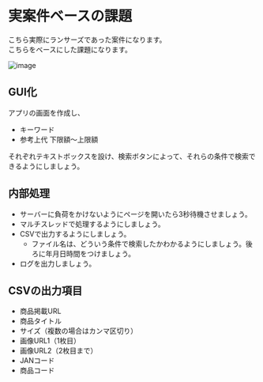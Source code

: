 # 実案件ベースの課題

こちら実際にランサーズであった案件になります。  
こちらをベースにした課題になります。

![image](https://user-images.githubusercontent.com/16814992/132815947-615d427e-c3c1-4245-bc73-a2469d0ff124.png)

## GUI化
アプリの画面を作成し、
- キーワード
- 参考上代 下限額～上限額  

それぞれテキストボックスを設け、検索ボタンによって、それらの条件で検索できるようにしましょう。

## 内部処理
- サーバーに負荷をかけないようにページを開いたら3秒待機させましょう。
- マルチスレッドで処理するようにしましょう。
- CSVで出力するようにしましょう。
  - ファイル名は、どういう条件で検索したかわかるようにしましょう。後ろに年月日時間をつけましょう。
- ログを出力しましょう。

## CSVの出力項目
- 商品掲載URL
- 商品タイトル
- サイズ（複数の場合はカンマ区切り）
- 画像URL1（1枚目）
- 画像URL2（2枚目まで）
- JANコード
- 商品コード
